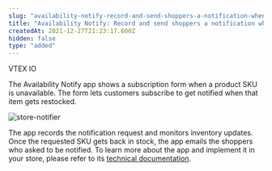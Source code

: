 ```yaml
---
slug: "availability-notify-record-and-send-shoppers-a-notification-when-an-item-is-back-in-stock"
title: "Availability Notify: Record and send shoppers a notification when an item is back in stock"
createdAt: 2021-12-27T21:23:17.600Z
hidden: false
type: "added"
---
```


<span class="badge" id="vtex-io">VTEX IO</span>

The Availability Notify app shows a subscription form when a product SKU is unavailable. The form lets customers subscribe to get notified when that item gets restocked.

![store-notifier](https://cdn.jsdelivr.net/gh/vtexdocs/dev-portal-content@readme-docs/docs/release-notes/132012045-06c65073-2692-4827-b08a-7be5730b6422_17.png)

The app records the notification request and monitors inventory updates. Once the requested SKU gets back in stock, the app emails the shoppers who asked to be notified.
To learn more about the app and implement it in your store, please refer to its [technical documentation](https://developers.vtex.com/vtex-developer-docs/docs/vtex-availability-notify).

